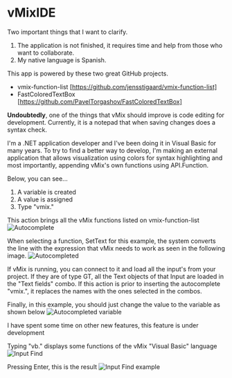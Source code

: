 # vMixIDE

Two important things that I want to clarify.

1. The application is not finished, it requires time and help from those who want to collaborate.
2. My native language is Spanish.

This app is powered by these two great GitHub projects.

* vmix-function-list [https://github.com/jensstigaard/vmix-function-list]
* FastColoredTextBox [https://github.com/PavelTorgashov/FastColoredTextBox]

**Undoubtedly**, one of the things that vMix should improve is code editing for development. Currently, it is a notepad that when saving changes does a syntax check.

I'm a .NET application developer and I've been doing it in Visual Basic for many years. To try to find a better way to develop, I'm making an external application that allows visualization using colors for syntax highlighting and most importantly, appending vMix's own functions using API.Function.

Below, you can see...

1. A variable is created
2. A value is assigned
3. Type "vmix."

This action brings all the vMix functions listed on vmix-function-list
![Autocomplete](https://user-images.githubusercontent.com/897014/211828175-d6629bf6-12a0-445d-80ed-e30a282fd4d4.png)

When selecting a function, SetText for this example, the system converts the line with the expression that vMix needs to work as seen in the following image.
![Autocompleted](https://user-images.githubusercontent.com/897014/211828415-add6250a-d2ce-4247-9466-e4e915a6e959.png)

If vMix is running, you can connect to it and load all the input's from your project. If they are of type GT, all the Text objects of that Input are loaded in the "Text fields" combo. If this action is prior to inserting the autocomplete "vmix.", it replaces the names with the ones selected in the combos.

Finally, in this example, you should just change the value to the variable as shown below
![Autocompleted variable](https://user-images.githubusercontent.com/897014/211828732-33acb6fd-4423-4adf-a5e4-d0e818459d85.png)

I have spent some time on other new features, this feature is under development

Typing "vb." displays some functions of the vMix "Visual Basic" language
![Input Find](https://user-images.githubusercontent.com/897014/211827937-7bf3859b-4e23-4d21-950a-6d5a7e7cf020.png)

Pressing Enter, this is the result
![Input Find example](https://user-images.githubusercontent.com/897014/211829201-344e3b42-969c-4bb0-ad4a-f028b09ee5a1.png)


